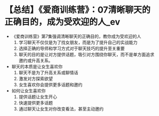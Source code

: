 # 【总结】《爱商训练营》：07清晰聊天的正确目的，成为受欢迎的人_ev

-   《爱商训练营》第7集强调清晰聊天的正确目的，教你成为受欢迎的人
    1.  学习聊天不仅仅是为了找女朋友，而是为了提升自己的实战能力
    2.  选择正确的导师和学习方式对于聊天技巧的提升至关重要
    3.  聊天的目的是让对方提供话题，吸引对方围绕你聊天，而不是单方面追求邀约或升高关系。
-   聊天的本质是让女生喜欢你
    1.  聊天不是为了升高关系或聊情话
    2.  激发对方探索欲望
    3.  女生喜欢你会提供更多话题和邀约
-   如何让女生喜欢你
    1.  提供话题让女生开心
    2.  快速提供更多话题
    3.  通过聊天让女生对你改变看法，甚至主动邀约